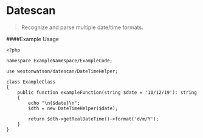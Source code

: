 # Datescan
> Recognize and parse multiple date/time formats.


####Example Usage
```
<?php

namespace ExampleNamespace/ExampleCode;

use westonwatson/datescan/DateTimeHelper;

class ExampleClass 
{
    public function exampleFunction(string $date = '10/12/19'): string
    {
        echo "\n{$date}\n";
        $dth = new DateTimeHelper($date);
        
        return $dth->getRealDateTime()->format('d/m/Y');
    }
}
```
